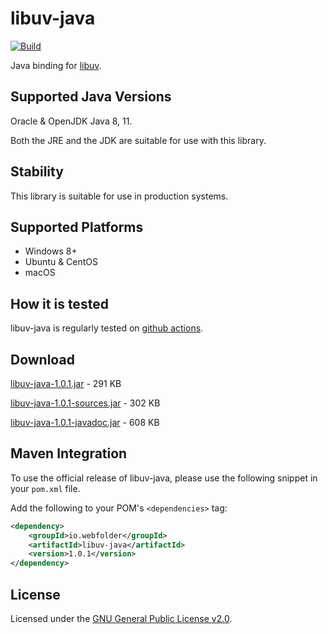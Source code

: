 # libuv-java

[![Build](https://github.com/webfolderio/libuv-java/workflows/libuv-java/badge.svg)](https://github.com/webfolderio/libuv-java/actions?query=workflow%3Alibuv-java)

Java binding for [libuv](https://github.com/libuv/libuv).

Supported Java Versions
-----------------------

Oracle & OpenJDK Java 8, 11.

Both the JRE and the JDK are suitable for use with this library.

Stability
---------
This library is suitable for use in production systems.

Supported Platforms
-------------------
* Windows 8+
* Ubuntu & CentOS
* macOS

How it is tested
----------------
libuv-java is regularly tested on [github actions](https://github.com/webfolderio/libuv-java/actions?query=workflow%3Alibuv-java).

Download
--------

[libuv-java-1.0.1.jar](https://github.com/webfolderio/libuv-java/releases/download/1.0.1/libuv-java-1.0.1.jar) - 291 KB

[libuv-java-1.0.1-sources.jar](https://github.com/webfolderio/libuv-java/releases/download/1.0.1/libuv-java-1.0.1-sources.jar) - 302 KB

[libuv-java-1.0.1-javadoc.jar](https://github.com/webfolderio/libuv-java/releases/download/1.0.1/libuv-java-1.0.1-javadoc.jar) - 608 KB

Maven Integration
-----------------

To use the official release of libuv-java, please use the following snippet in your `pom.xml` file.

Add the following to your POM's `<dependencies>` tag:

```xml
<dependency>
    <groupId>io.webfolder</groupId>
    <artifactId>libuv-java</artifactId>
    <version>1.0.1</version>
</dependency>
```

License
-------
Licensed under the [GNU General Public License v2.0](https://github.com/webfolderio/libuv-java/blob/master/LICENSE).
